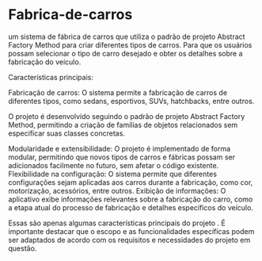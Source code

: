 # Fabrica-de-carros
 um sistema de fábrica de carros que utiliza o padrão de projeto Abstract Factory Method para criar diferentes tipos de carros. Para que os usuários possam selecionar o tipo de carro desejado e obter os detalhes sobre a fabricação do veículo.

Características principais:

Fabricação de carros: O sistema permite a fabricação de carros de diferentes tipos, como sedans, esportivos, SUVs, hatchbacks, entre outros.

O projeto é desenvolvido seguindo o padrão de projeto Abstract Factory Method, permitindo a criação de famílias de objetos relacionados sem especificar suas classes concretas.

Modularidade e extensibilidade: O projeto é implementado de forma modular, permitindo que novos tipos de carros e fábricas possam ser adicionados facilmente no futuro, sem afetar o código existente.
Flexibilidade na configuração: O sistema permite que diferentes configurações sejam aplicadas aos carros durante a fabricação, como cor, motorização, acessórios, entre outros.
Exibição de informações: O aplicativo exibe informações relevantes sobre a fabricação do carro, como a etapa atual do processo de fabricação e detalhes específicos do veículo.

Essas são apenas algumas características principais do projeto . É importante destacar que o escopo e as funcionalidades específicas podem ser adaptados de acordo com os requisitos e necessidades do projeto em questão.



